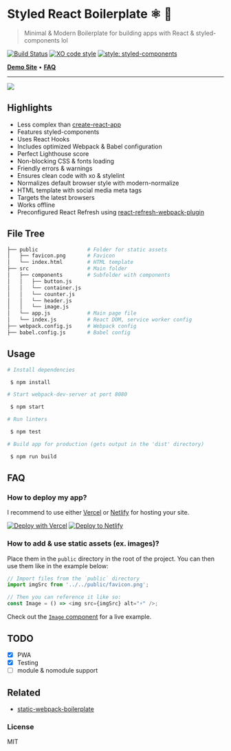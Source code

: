# Styled React Boilerplate ⚛️ 💅

> Minimal & Modern Boilerplate for building apps with React & styled-components lol

[![Build Status](https://travis-ci.org/xxczaki/styled-react-boilerplate.svg?branch=master)](https://travis-ci.org/xxczaki/styled-react-boilerplate)
[![XO code style](https://img.shields.io/badge/code_style-XO-5ed9c7.svg)](https://github.com/xojs/xo)
[![style: styled-components](https://img.shields.io/badge/style-%F0%9F%92%85%20styled--components-orange.svg?colorB=daa357&colorA=db748e)](https://github.com/styled-components/styled-components)

[**Demo Site**](https://styled-react-boilerplate.now.sh) •
[**FAQ**](#faq)

---

![](https://lighthouse.now.sh/?perf=100&pwa=100&a11y=100&bp=100&seo=100)

## Highlights

-   Less complex than [create-react-app](https://github.com/facebook/create-react-app)
-   Features styled-components
-   Uses React Hooks
-   Includes optimized Webpack & Babel configuration
-   Perfect Lighthouse score
-   Non-blocking CSS & fonts loading
-   Friendly errors & warnings
-   Ensures clean code with xo & stylelint
-   Normalizes default browser style with modern-normalize
-   HTML template with social media meta tags
-   Targets the latest browsers
-   Works offline
-   Preconfigured React Refresh using [react-refresh-webpack-plugin](https://github.com/pmmmwh/react-refresh-webpack-plugin)

## File Tree

```bash
├── public                # Folder for static assets
│   ├── favicon.png       # Favicon
│   └── index.html        # HTML template
├── src                   # Main folder
│   ├── components        # Subfolder with components
│   │   ├── button.js
│   │   └── container.js
│   │   └── counter.js
│   │   └── header.js
│   │   └── image.js
│   └── app.js            # Main page file
│   └── index.js          # React DOM, service worker config
├── webpack.config.js     # Webpack config
├── babel.config.js       # Babel config
```

## Usage

```bash
# Install dependencies

 $ npm install

# Start webpack-dev-server at port 8080

 $ npm start

# Run linters

 $ npm test

# Build app for production (gets output in the 'dist' directory)

 $ npm run build
```

## FAQ

### How to deploy my app?

I recommend to use either [Vercel](https://vercel.com) or [Netlify](https://netlify.com) for hosting your site.

[![Deploy with Vercel](https://vercel.com/button)](https://vercel.com/new/project?template=https://github.com/xxczaki/styled-react-boilerplate)
[![Deploy to Netlify](https://www.netlify.com/img/deploy/button.svg)](https://app.netlify.com/start/deploy?repository=https://github.com/xxczaki/styled-react-boilerplate)

### How to add & use static assets (ex. images)?

Place them in the `public` directory in the root of the project. You can then use them like in the example below:

```js
// Import files from the `public` directory
import imgSrc from '../../public/favicon.png';

// Then you can reference it like so:
const Image = () => <img src={imgSrc} alt="⚡" />;
```

Check out the [`Image` component](src/components/image.js) for a live example.

## TODO

-   [x] PWA
-   [x] Testing
-   [ ] module & nomodule support

## Related

-   [static-webpack-boilerplate](https://github.com/xxczaki/static-webpack-boilerplate)

### License

MIT
